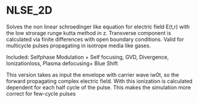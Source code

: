 # NLSE_2D
Solves the non linear schroedinger like equation for electric field E(t,r) with the low strorage runge kutta method in z.
Transverse component is calculated via finite differences with open boundary conditions.
Valid for multicycle pulses propagating in isotrope media like gases.

Included: Selfphase Modulation + Self focusing, GVD, Divergence, Ionizationloss, Plasma defocusing+ Blue Shift

This version takes as input the envelope with carrier wave iw0t, so the forward propagating complex electric field. With this ionization is calculated dependent for each half cycle of the pulse. This makes the simulation more correct for few-cycle pulses


